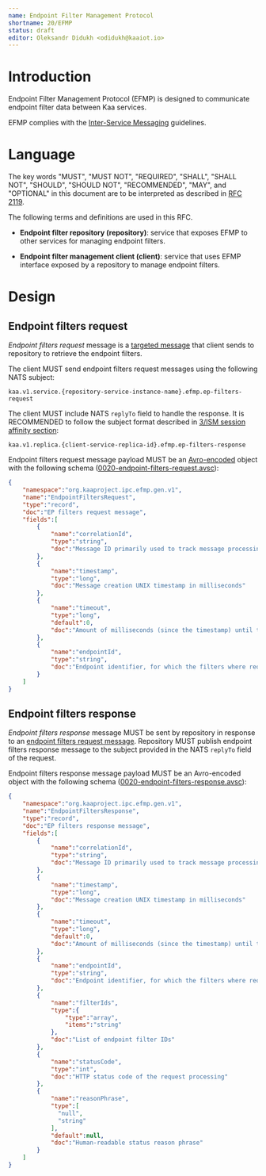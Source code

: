 ```yaml
---
name: Endpoint Filter Management Protocol
shortname: 20/EFMP
status: draft
editor: Oleksandr Didukh <odidukh@kaaiot.io>
---
```


<!-- toc -->


# Introduction

Endpoint Filter Management Protocol (EFMP) is designed to communicate endpoint filter data between Kaa services.

EFMP complies with the [Inter-Service Messaging](/0003/README.md) guidelines.


# Language

The key words "MUST", "MUST NOT", "REQUIRED", "SHALL", "SHALL NOT", "SHOULD", "SHOULD NOT", "RECOMMENDED", "MAY", and "OPTIONAL" in this document are to be interpreted as described in [RFC 2119](https://tools.ietf.org/html/rfc2119).

The following terms and definitions are used in this RFC.

- **Endpoint filter repository (repository)**: service that exposes EFMP to other services for managing endpoint filters.

- **Endpoint filter management client (client)**: service that uses EFMP interface exposed by a repository to manage endpoint filters.


# Design

## Endpoint filters request

*Endpoint filters request* message is a [targeted message](/0003/README.md#targeted-messaging) that client sends to repository to retrieve the endpoint filters.

The client MUST send endpoint filters request messages using the following NATS subject:
```
kaa.v1.service.{repository-service-instance-name}.efmp.ep-filters-request
```

The client MUST include NATS `replyTo` field to handle the response.
It is RECOMMENDED to follow the subject format described in [3/ISM session affinity section](/0003/README.md#session-affinity):
```
kaa.v1.replica.{client-service-replica-id}.efmp.ep-filters-response
```

Endpoint filters request message payload MUST be an [Avro-encoded](https://avro.apache.org/) object with the following schema ([0020-endpoint-filters-request.avsc](./0020-endpoint-filters-request.avsc)):

```json
{
    "namespace":"org.kaaproject.ipc.efmp.gen.v1",
    "name":"EndpointFiltersRequest",
    "type":"record",
    "doc":"EP filters request message",
    "fields":[
        {
            "name":"correlationId",
            "type":"string",
            "doc":"Message ID primarily used to track message processing across services"
        },
        {
            "name":"timestamp",
            "type":"long",
            "doc":"Message creation UNIX timestamp in milliseconds"
        },
        {
            "name":"timeout",
            "type":"long",
            "default":0,
            "doc":"Amount of milliseconds (since the timestamp) until the message expires. Value of 0 is reserved to indicate no expiration."
        },
        {
            "name":"endpointId",
            "type":"string",
            "doc":"Endpoint identifier, for which the filters where requested"
        }
    ]
}
```


## Endpoint filters response

*Endpoint filters response* message MUST be sent by repository in response to an [endpoint filters request message](#endpoint-filters-request).
Repository MUST publish endpoint filters response message to the subject provided in the NATS `replyTo` field of the request.

Endpoint filters response message payload MUST be an Avro-encoded object with the following schema ([0020-endpoint-filters-response.avsc](./0020-endpoint-filters-response.avsc)):
```json
{
    "namespace":"org.kaaproject.ipc.efmp.gen.v1",
    "name":"EndpointFiltersResponse",
    "type":"record",
    "doc":"EP filters response message",
    "fields":[
        {
            "name":"correlationId",
            "type":"string",
            "doc":"Message ID primarily used to track message processing across services"
        },
        {
            "name":"timestamp",
            "type":"long",
            "doc":"Message creation UNIX timestamp in milliseconds"
        },
        {
            "name":"timeout",
            "type":"long",
            "default":0,
            "doc":"Amount of milliseconds (since the timestamp) until the message expires. Value of 0 is reserved to indicate no expiration."
        },
        {
            "name":"endpointId",
            "type":"string",
            "doc":"Endpoint identifier, for which the filters where requested"
        },
        {
            "name":"filterIds",
            "type":{
                "type":"array",
                "items":"string"
            },
            "doc":"List of endpoint filter IDs"
        },
        {
            "name":"statusCode",
            "type":"int",
            "doc":"HTTP status code of the request processing"
        },
        {
            "name":"reasonPhrase",
            "type":[
              "null",
              "string"
            ],
            "default":null,
            "doc":"Human-readable status reason phrase"
        }
    ]
}
```
